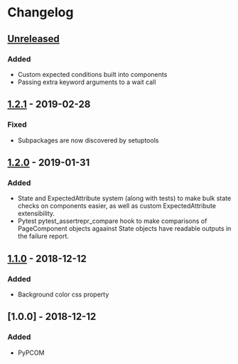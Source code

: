 # Changelog

## [Unreleased]
### Added
- Custom expected conditions built into components
- Passing extra keyword arguments to a wait call

## [1.2.1] - 2019-02-28
### Fixed
- Subpackages are now discovered by setuptools

## [1.2.0] - 2019-01-31
### Added
- State and ExpectedAttribute system (along with tests) to make bulk state checks on components easier, as well as custom ExpectedAttribute extensibility.
- Pytest pytest_assertrepr_compare hook to make comparisons of PageComponent objects agaainst State objects have readable outputs in the failure report.

## [1.1.0] - 2018-12-12
### Added
- Background color css property

## [1.0.0] - 2018-12-12
### Added
- PyPCOM

[Unreleased]: https://github.com/SalmonMode/PyPCOM/compare/1.2.1...HEAD
[1.2.1]: https://github.com/SalmonMode/PyPCOM/compare/1.2.0...1.2.1
[1.2.0]: https://github.com/SalmonMode/PyPCOM/compare/1.1.0...1.2.0
[1.1.0]: https://github.com/SalmonMode/PyPCOM/compare/1.0.0...1.1.0
